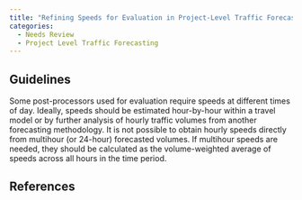 ```yaml
---
title: "Refining Speeds for Evaluation in Project-Level Traffic Forecasting"
categories:
  - Needs Review
  - Project Level Traffic Forecasting
---
```


Guidelines
----------

Some post-processors used for evaluation require speeds at different times of day. Ideally, speeds should be estimated hour-by-hour within a travel model or by further analysis of hourly traffic volumes from another forecasting methodology. It is not possible to obtain hourly speeds directly from multihour (or 24-hour) forecasted volumes. If multihour speeds are needed, they should be calculated as the volume-weighted average of speeds across all hours in the time period.

References
----------
